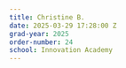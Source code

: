 ```yaml
---
title: Christine B.
date: 2025-03-29 17:28:00 Z
grad-year: 2025
order-number: 24
school: Innovation Academy
---
```


